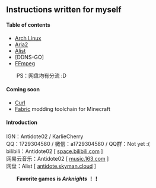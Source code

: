 ## Instructions written for myself
#### Table of contents
- [Arch Linux](./arch%20linux.md)
- [Aria2](./aria2.md)
- [Alist](./alist.md)
- [DDNS-GO]
- [FFmpeg](./ffmpeg.md)

&ensp;&ensp;&ensp;&ensp;PS：网盘均有分流 :D

#### Coming soon
* [Curl](https://curl.se/)
* [Fabric](https://fabricmc.net/) modding toolchain for Minecraft

#### Introduction
IGN：Antidote02 / KarlieCherry   
QQ：1729304580 / 微信：a1729304580 / QQ群：Not yet :(  
bilibili：Antidote02 [ [space.bilibili.com](https://space.bilibili.com/13790079) ]  
网易云音乐：Antidote02 [ [music.163.com](https://music.163.com/#/user/home?id=288347895) ]  
网盘：Alist [ [antidote.skyman.cloud](http://antidote.skyman.cloud:22742/) ]

&ensp;&ensp;&ensp;&ensp;**Favorite games is *Arknights* ！！**